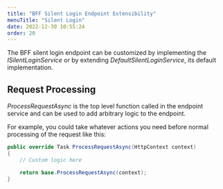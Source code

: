 ```yaml
---
title: "BFF Silent Login Endpoint Extensibility"
menuTitle: "Silent Login"
date: 2022-12-30 10:55:24
order: 20
---
```


The BFF silent login endpoint can be customized by implementing the *ISilentLoginService* or by extending *DefaultSilentLoginService*, its default implementation.

## Request Processing
*ProcessRequestAsync* is the top level function called in the endpoint service and can be used to add arbitrary logic to the endpoint.

For example, you could take whatever actions you need before normal processing of the request like this:

```csharp
public override Task ProcessRequestAsync(HttpContext context)
{
    // Custom logic here

    return base.ProcessRequestAsync(context);
}
```
